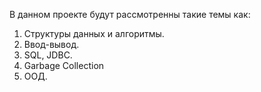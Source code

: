  В данном проекте будут рассмотренны такие темы как:
1. Структуры данных и алгоритмы.
2. Ввод-вывод.
3. SQL, JDBC.
4. Garbage Collection
5. ООД.
